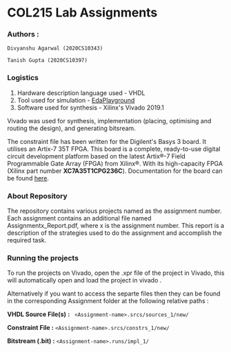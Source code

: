 # COL215 Lab Assignments

### Authors  : 

   
    Divyanshu Agarwal (2020CS10343)

    Tanish Gupta (2020CS10397)


### Logistics


  1. Hardware description language used   - VHDL
  2. Tool used for simulation             - [EdaPlayground](https://www.edaplayground.com/)
  3. Software used for synthesis          - Xilinx's Vivado 2019.1

  Vivado was used for synthesis, implementation (placing, optimising and routing the design), and generating bitsream.
  
  The constraint file has been written for the Digilent's Basys 3 board. It utilises an Artix-7 35T FPGA.  This board is a complete, ready-to-use digital circuit development platform based on the latest Artix®-7 Field Programmable Gate Array (FPGA) from Xilinx®. With its high-capacity FPGA (Xilinx part number **XC7A35T1CPG236C**). Documentation for the board can be found [here](https://digilent.com/reference/programmable-logic/basys-3/reference-manual). 

### About Repository

The repository contains various projects named as the assignment number. Each assignment contains an additional file named Assignmentx_Report.pdf, where x is the assignment number. This report is a description of the strategies used to do the assignment and accomplish the required task. 

### Running the projects

To run the projects on Vivado, open the .xpr file of the project in Vivado, this will automatically open and load the project in vivado . 

Alternatively if you want to access the separte files then they can be found in the corresponding Assignment folder at the following relative paths : 

**VHDL Source File(s)**  **:** ``` <Assignment-name>.srcs/sources_1/new/```

**Constraint File  :**    	 ```<Assignment-name>.srcs/constrs_1/new/```

**Bitstream (.bit) :** 	    ```<Assignment-name>.runs/impl_1/```




